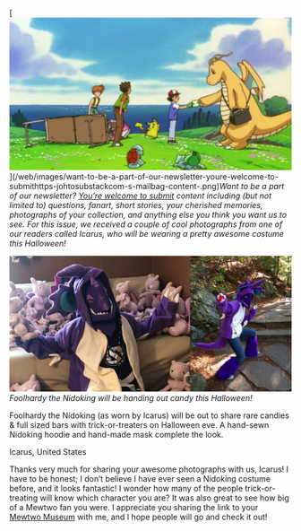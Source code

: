 

[![Want to be a part of our newsletter? [You’re welcome to submit](https://johto.substack.com/s/mailbag) content including (but not limited to) questions, fanart, short stories, your cherished memories, photographs of your collection, and anything else you think you want us to see. For this issue, we received a couple of cool photographs from one of our readers called Icarus, who will be wearing a pretty awesome costume this Halloween!](/web/images/want-to-be-a-part-of-our-newsletter-youre-welcome-to-submithttps-johtosubstackcom-s-mailbag-content-.png)](/web/images/want-to-be-a-part-of-our-newsletter-youre-welcome-to-submithttps-johtosubstackcom-s-mailbag-content-.png)*Want to be a part of our newsletter? [You’re welcome to submit](https://johto.substack.com/s/mailbag) content including (but not limited to) questions, fanart, short stories, your cherished memories, photographs of your collection, and anything else you think you want us to see. For this issue, we received a couple of cool photographs from one of our readers called Icarus, who will be wearing a pretty awesome costume this Halloween!*





[![Foolhardy the Nidoking will be handing out candy this Halloween!](/web/images/foolhardy-the-nidoking-will-be-handing-out-candy-this-halloween.jpeg)](/web/images/foolhardy-the-nidoking-will-be-handing-out-candy-this-halloween.jpeg)*Foolhardy the Nidoking will be handing out candy this Halloween!*



Foolhardy the Nidoking (as worn by Icarus) will be out to share rare candies & full sized bars with trick-or-treaters on Halloween eve. A hand-sewn Nidoking hoodie and hand-made mask complete the look.

Icarus, United States

Thanks very much for sharing your awesome photographs with us, Icarus! I have to be honest; I don’t believe I have ever seen a Nidoking costume before, and it looks fantastic! I wonder how many of the people trick-or-treating will know which character you are? It was also great to see how big of a Mewtwo fan you were. I appreciate you sharing the link to your [Mewtwo Museum](http://www.demon-sushi.com/mewtwo/) with me, and I hope people will go and check it out!